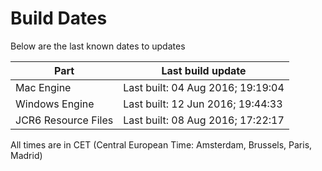 # Build Dates

Below are the last known dates to updates

Part | Last build update
-----|-----
Mac Engine | Last built: 04 Aug 2016; 19:19:04
Windows Engine | Last built: 12 Jun 2016; 19:44:33
JCR6 Resource Files | Last built: 08 Aug 2016; 17:22:17
All times are in CET (Central European Time: Amsterdam, Brussels, Paris, Madrid)



